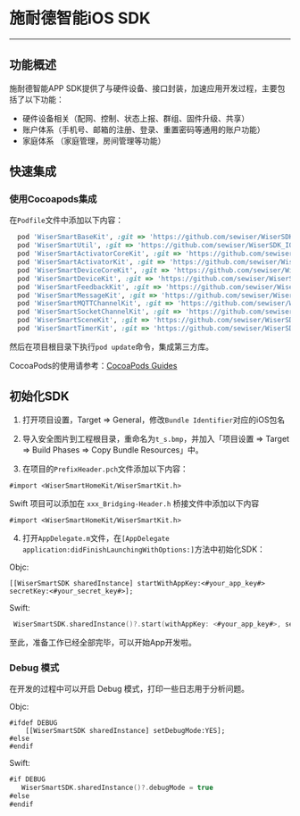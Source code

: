 # 施耐德智能iOS SDK

---

## 功能概述

施耐德智能APP SDK提供了与硬件设备、接口封装，加速应用开发过程，主要包括了以下功能：

- 硬件设备相关（配网、控制、状态上报、群组、固件升级、共享）
- 账户体系（手机号、邮箱的注册、登录、重置密码等通用的账户功能）
- 家庭体系 （家庭管理，房间管理等功能）

## 快速集成

### 使用Cocoapods集成

在`Podfile`文件中添加以下内容：

```ruby
  pod 'WiserSmartBaseKit', :git => 'https://github.com/sewiser/WiserSDK_IOS.git', :tag => '3.26.5'
  pod 'WiserSmartUtil', :git => 'https://github.com/sewiser/WiserSDK_IOS.git', :tag => '3.26.5'
  pod 'WiserSmartActivatorCoreKit', :git => 'https://github.com/sewiser/WiserSDK_IOS.git', :tag => '3.26.5'
  pod 'WiserSmartActivatorKit', :git => 'https://github.com/sewiser/WiserSDK_IOS.git', :tag => '3.26.5'
  pod 'WiserSmartDeviceCoreKit', :git => 'https://github.com/sewiser/WiserSDK_IOS.git', :tag => '3.26.5'
  pod 'WiserSmartDeviceKit', :git => 'https://github.com/sewiser/WiserSDK_IOS.git', :tag => '3.26.5'
  pod 'WiserSmartFeedbackKit', :git => 'https://github.com/sewiser/WiserSDK_IOS.git', :tag => '3.26.5'
  pod 'WiserSmartMessageKit', :git => 'https://github.com/sewiser/WiserSDK_IOS.git', :tag => '3.26.5'
  pod 'WiserSmartMQTTChannelKit', :git => 'https://github.com/sewiser/WiserSDK_IOS.git', :tag => '3.26.5'
  pod 'WiserSmartSocketChannelKit', :git => 'https://github.com/sewiser/WiserSDK_IOS.git', :tag => '3.26.5'
  pod 'WiserSmartSceneKit', :git => 'https://github.com/sewiser/WiserSDK_IOS.git', :tag => '3.26.5'
  pod 'WiserSmartTimerKit', :git => 'https://github.com/sewiser/WiserSDK_IOS.git', :tag => '3.26.5'
```

然后在项目根目录下执行`pod update`命令，集成第三方库。

CocoaPods的使用请参考：[CocoaPods Guides](https://guides.cocoapods.org/)

## 初始化SDK

1. 打开项目设置，Target => General，修改`Bundle Identifier`对应的iOS包名

2. 导入安全图片到工程根目录，重命名为`t_s.bmp`，并加入「项目设置 => Target => Build Phases => Copy Bundle Resources」中。

3. 在项目的`PrefixHeader.pch`文件添加以下内容：

```objc
#import <WiserSmartHomeKit/WiserSmartKit.h>
```

Swift 项目可以添加在 `xxx_Bridging-Header.h` 桥接文件中添加以下内容

```
#import <WiserSmartHomeKit/WiserSmartKit.h>
```

4. 打开`AppDelegate.m`文件，在`[AppDelegate application:didFinishLaunchingWithOptions:]`方法中初始化SDK：

Objc:

```objc
[[WiserSmartSDK sharedInstance] startWithAppKey:<#your_app_key#> secretKey:<#your_secret_key#>];
```

Swift:

```swift
 WiserSmartSDK.sharedInstance()?.start(withAppKey: <#your_app_key#>, secretKey: <#your_secret_key#>)
```



至此，准备工作已经全部完毕，可以开始App开发啦。

### Debug 模式

在开发的过程中可以开启 Debug 模式，打印一些日志用于分析问题。

Objc:

```objc
#ifdef DEBUG
    [[WiserSmartSDK sharedInstance] setDebugMode:YES];
#else
#endif
```

Swift:

```swift
#if DEBUG
   WiserSmartSDK.sharedInstance()?.debugMode = true
#else
#endif
```


